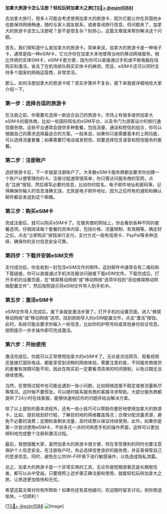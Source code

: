 **加拿大旅游卡怎么注册？轻松玩转加拿大之旅[[TG💪+ @esim1088](https://t.me/s/esim1088)]**

去加拿大旅行，很多人可能会考虑使用加拿大的旅游卡，因为它能让你在异国他乡也能保持网络畅通，随时与家人朋友联系，或者查询旅行信息。但问题来了，加拿大的旅游卡该怎么注册呢？是不是很复杂？别担心，这篇文章就来帮你解决这个问题。

首先，我们得知道什么是加拿大的旅游卡。简单来说，加拿大的旅游卡是一种电子卡，通常是指一种eSIM卡，它允许你在加拿大本地使用当地的移动网络服务。相比传统的实体SIM卡，eSIM卡更方便，因为你可以直接通过手机或平板电脑在线购买和激活，省去了在机场排队购买实体卡的麻烦。而且，eSIM卡还可以同时支持多个国家的网络运营商，非常灵活。

那么，如何注册加拿大的旅游卡呢？其实步骤并不复杂，接下来我就详细地给大家介绍一下。

### 第一步：选择合适的旅游卡

在注册之前，你需要先选择一款适合自己的旅游卡。市场上有很多提供加拿大eSIM卡的服务商，比如一些国际知名的eSIM平台，以及专门为游客设计的旅行通信服务商。这些平台通常会提供多种套餐，包括流量、通话和短信的组合，你可以根据自己的需求选择最适合的方案。一般来说，如果你只是需要基本的上网功能，可以选择流量套餐；如果需要打电话或发短信，则要选择包含语音和短信服务的套餐。

### 第二步：注册账户

选好旅游卡后，下一步就是注册账户了。大多数eSIM卡服务商都会要求你创建一个账户以便管理你的卡。注册过程通常很简单，你只需访问服务商的官网，点击“注册”按钮，然后填写必要的信息，比如你的姓名、电子邮件地址和密码等。记得确保你输入的信息准确无误，尤其是电子邮件地址，因为之后所有的通知和确认邮件都会发送到这个邮箱。

### 第三步：购买eSIM卡

完成注册后，就可以购买eSIM卡了。在服务商的网站上，你会看到各种不同的套餐选项。仔细阅读每个套餐的具体内容，包括价格、流量限制、有效期等。确定好之后，点击“立即购买”按钮进行支付。支付方式一般有信用卡、PayPal等多种选择，确保你的支付信息安全可靠。

### 第四步：下载并安装eSIM文件

支付成功后，你会收到一封包含eSIM文件的邮件。这封邮件中通常会有二维码和下载链接，你可以直接通过手机浏览器访问链接下载eSIM文件。下载完成后，打开手机的设置页面，在“蜂窝移动网络”或“移动网络”选项中找到“添加蜂窝移动网络配置文件”，然后按照提示将eSIM文件导入到手机中。

### 第五步：激活eSIM卡

eSIM文件导入完成后，接下来就是激活步骤了。打开手机的设置页面，进入“蜂窝移动网络”或“移动网络”选项，找到刚刚导入的eSIM配置文件，点击“激活”按钮。此时，系统可能会要求你输入一些信息，比如你的护照号码或其他身份验证信息。按照提示一步步操作即可完成激活。

### 第六步：开始使用

激活完成后，你就可以正常使用加拿大的eSIM卡了。无论是浏览网页、观看视频还是拨打国际电话，都能享受到流畅的网络体验。需要注意的是，不同服务商提供的套餐有效期可能不同，因此在购买前一定要看清具体的时间限制，以免过期无法继续使用。

当然，在使用过程中也可能会遇到一些小问题，比如网络连接不稳定或者流量耗尽等情况。这时候不要慌张，可以随时联系服务商的客服寻求帮助。大部分服务商都提供了24小时在线客服，能够快速响应你的问题并给出解决方案。

除了以上提到的基本流程外，还有一些小技巧可以帮助你更好地使用加拿大的旅游卡。比如，提前规划好行程，了解目的地的网络覆盖情况；合理分配流量资源，避免不必要的浪费；定期检查剩余流量，及时续费以保证持续使用。此外，如果你是第一次尝试使用eSIM卡，不妨多花一点时间熟悉手机的操作界面，这样可以更加顺利地完成整个注册和激活过程。

最后，我想提醒大家，虽然加拿大的旅游卡很方便，但在享受便利的同时也要注意保护个人信息安全。在注册账户时，务必选择信誉良好的服务商，并妥善保管自己的登录信息。同时，避免在公共Wi-Fi环境下进行敏感操作，以免造成隐私泄露。

总之，加拿大的旅游卡是一个非常实用的工具，无论你是短期游客还是长期居住者，都可以从中受益。只要按照上述步骤正确注册和使用，就能轻松玩转加拿大之旅，让旅途更加愉快和无忧。

希望这篇文章对你有所帮助！如果你还有其他疑问，欢迎随时留言讨论。祝你旅途愉快，一切顺利！

[[TG💪+ @esim1088](https://t.me/s/esim1088) ![Image](https://i.postimg.cc/4NQfJmqS/Snipaste-2025-05-13-00-14-12.png)]
